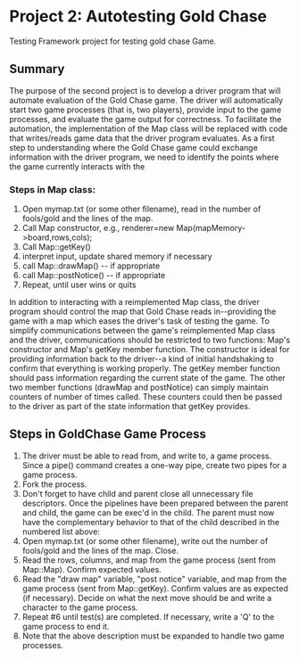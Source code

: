 # Project 2: Autotesting Gold Chase
Testing Framework project for testing gold chase Game.

## Summary
The purpose of the second project is to develop a driver program that will automate evaluation
of the Gold Chase game. The driver will automatically start two game processes (that is, two
players), provide input to the game processes, and evaluate the game output for correctness.
To facilitate the automation, the implementation of the Map class will be replaced with code that
writes/reads game data that the driver program evaluates.
As a first step to understanding where the Gold Chase game could exchange information with
the driver program, we need to identify the points where the game currently interacts with the

### Steps in Map class:
1. Open mymap.txt (or some other filename), read in the number of fools/gold and the lines
of the map.
2. Call Map constructor, e.g., renderer=new Map(mapMemory->board,rows,cols);
3. Call Map::getKey()
  1. interpret input, update shared memory if necessary
  2. call Map::drawMap() -- if appropriate
  3. call Map::postNotice() -- if appropriate
4. Repeat, until user wins or quits

In addition to interacting with a reimplemented Map class, the driver program should control the
map that Gold Chase reads in--providing the game with a map which eases the driver's task of
testing the game.
To simplify communications between the game's reimplemented Map class and the driver,
communications should be restricted to two functions: Map's constructor and Map's getKey
member function. The constructor is ideal for providing information back to the driver--a kind of
initial handshaking to confirm that everything is working properly. The getKey member function
should pass information regarding the current state of the game. The other two member
functions (drawMap and postNotice) can simply maintain counters of number of times called.
These counters could then be passed to the driver as part of the state information that getKey
provides.


## Steps in GoldChase Game Process
1. The driver must be able to read from, and write to, a game process. Since a pipe()
command creates a one-way pipe, create two pipes for a game process.
2. Fork the process.
3. Don't forget to have child and parent close all unnecessary file descriptors.
Once the pipelines have been prepared between the parent and child, the game can be exec'd
in the child. The parent must now have the complementary behavior to that of the child
described in the numbered list above:
4. Open mymap.txt (or some other filename), write out the number of fools/gold and the lines
of the map. Close.
5. Read the rows, columns, and map from the game process (sent from Map::Map). Confirm
expected values.
6. Read the "draw map" variable, "post notice" variable, and map from the game process (sent
from Map::getKey). Confirm values are as expected (if necessary). Decide on what the
next move should be and write a character to the game process.
7. Repeat #6 until test(s) are completed. If necessary, write a 'Q' to the game process to end
it.
8. Note that the above description must be expanded to handle two game processes.

